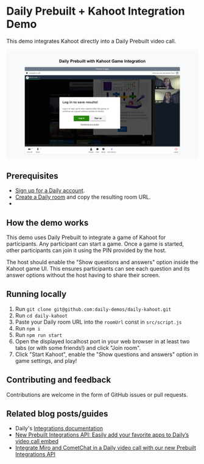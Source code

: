 # Daily Prebuilt + Kahoot Integration Demo

This demo integrates Kahoot directly into a Daily Prebuilt video call. 

![Demo screenshot description](./screenshot.png)

## Prerequisites

- [Sign up for a Daily account](https://dashboard.daily.co/signup).
- [Create a Daily room](https://dashboard.daily.co/rooms/create) and copy the resulting room URL.
- 
## How the demo works

This demo uses Daily Prebuilt to integrate a game of Kahoot for participants. Any participant can start a game. Once a game is started, other participants can join it using the PIN provided by the host.

The host should enable the "Show questions and answers" option inside the Kahoot game UI. This ensures participants can see each question and its answer options without the host having to share their screen.

## Running locally

1. Run `git clone git@github.com:daily-demos/daily-kahoot.git`
1. Run `cd daily-kahoot`
1. Paste your Daily room URL into the `roomUrl` const in `src/script.js`
1. Run `npm i`
1. Run `npm run start`
1. Open the displayed localhost port in your web browser in at least two tabs (or with some friends!) and click "Join room".
1. Click "Start Kahoot", enable the "Show questions and answers" option in game settings, and play!

## Contributing and feedback

Contributions are welcome in the form of GitHub issues or pull requests.

## Related blog posts/guides

* Daily's [Integrations documentation](https://docs.daily.co/reference/daily-js/instance-methods/set-custom-integrations)
* [New Prebuilt Integrations API: Easily add your favorite apps to Daily’s video call embed](https://www.daily.co/blog/new-prebuilt-integrations-api-easily-add-your-favorite-apps-to-dailys-video-call-embed/)
* [Integrate Miro and CometChat in a Daily video call with our new Prebuilt Integrations API](https://www.daily.co/blog/integrate-miro-and-cometchat-in-a-daily-video-call-with-our-new-prebuilt-integrations-api/)